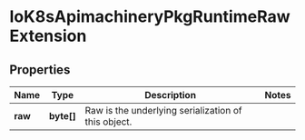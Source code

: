 
# IoK8sApimachineryPkgRuntimeRawExtension

## Properties
Name | Type | Description | Notes
------------ | ------------- | ------------- | -------------
**raw** | **byte[]** | Raw is the underlying serialization of this object. | 



